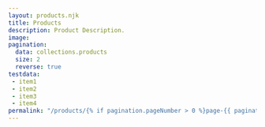 ```yaml
---
layout: products.njk
title: Products
description: Product Description.
image: 
pagination:
  data: collections.products
  size: 2
  reverse: true
testdata:
 - item1
 - item2
 - item3
 - item4
permalink: "/products/{% if pagination.pageNumber > 0 %}page-{{ pagination.pageNumber + 1 }}/{% endif %}index.html"
---
```


